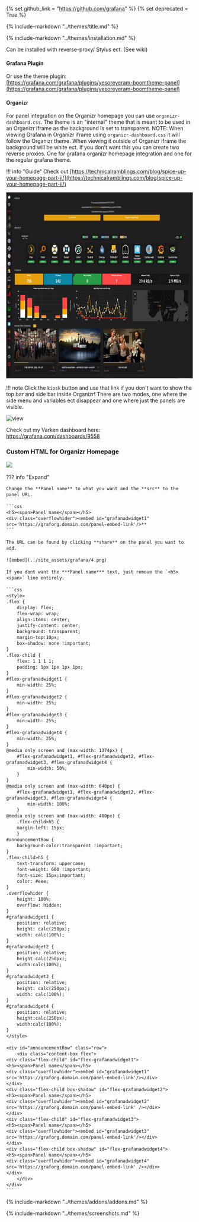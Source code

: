 {% set github_link = "https://github.com/grafana" %}
{% set deprecated = True %}

{% include-markdown "../themes/title.md" %}

{% include-markdown "../themes/installation.md" %}

Can be installed with reverse-proxy/ Stylus ect. (See wiki)

#### Grafana Plugin

Or use the theme plugin: [https://grafana.com/grafana/plugins/yesoreyeram-boomtheme-panel](https://grafana.com/grafana/plugins/yesoreyeram-boomtheme-panel)

#### Organizr

For panel integration on the Organizr homepage you can use `organizr-dashboard.css`. The theme is an "internal" theme that is meant to be used in an Organizr iframe as the background is set to transparent.
NOTE: When viewing Grafana in Organizr iframe using `organizr-dashboard.css` it will follow the Organizr theme. When viewing it outside of Organizr iframe the background will be white ect. If you don't want this you can create two reverse proxies. One for grafana organizr homepage integration and one for the regular grafana theme.

!!! info "Guide"
    Check out [https://technicalramblings.com/blog/spice-up-your-homepage-part-ii/](https://technicalramblings.com/blog/spice-up-your-homepage-part-ii/)

<img src="/site_assets/grafana/orgdash.jpg" height="500px"></img>

!!! note
    Click the `kiosk` button and use that link if you don't want to show the top bar and side bar inside Organizr! There are two modes, one where the side menu and variables ect disappear and one where just the panels are visible.

![view](../site_assets/grafana/view.png)

Check out my Varken dashboard here: https://grafana.com/dashboards/9558

### Custom HTML for Organizr Homepage

![](../site_assets/grafana/3.png)

??? info "Expand"

    Change the **Panel name** to what you want and the **src** to the panel URL.

    ```css
    <h5><span>Panel name</span></h5>
    <div class="overflowhider"><embed id="grafanadwidget1" src='https://graforg.domain.com/panel-embed-link'/>**
    ```

    The URL can be found by clicking **share** on the panel you want to add.

    ![embed](../site_assets/grafana/4.png)

    If you dont want the ***Panel name*** text, just remove the `<h5><span>` line entirely.

    ```css
    <style>
    .flex {
        display: flex;
        flex-wrap: wrap;
        align-items: center;
        justify-content: center;
        background: transparent;
        margin-top:10px;
        box-shadow: none !important;
    }
    .flex-child {
        flex: 1 1 1 1;
        padding: 1px 1px 1px 1px;
    }
    #flex-grafanadwidget1 {
        min-width: 25%;
    }
    #flex-grafanadwidget2 {
        min-width: 25%;
    }
    #flex-grafanadwidget3 {
        min-width: 25%;
    }
    #flex-grafanadwidget4 {
        min-width: 25%;
    }
    @media only screen and (max-width: 1374px) {
        #flex-grafanadwidget1, #flex-grafanadwidget2, #flex-grafanadwidget3, #flex-grafanadwidget4 {
            min-width: 50%;
        }
    }
    @media only screen and (max-width: 640px) {
        #flex-grafanadwidget1, #flex-grafanadwidget2, #flex-grafanadwidget3, #flex-grafanadwidget4 {
            min-width: 100%;
        }
    @media only screen and (max-width: 400px) {
        .flex-child>h5 {
        margin-left: 15px;
        }
    #announcementRow {
        background-color:transparent !important;
    }
    .flex-child>h5 {
        text-transform: uppercase;
        font-weight: 600 !important;
        font-size: 15px;important;
        color: #eee;
    }
    .overflowhider {
        height: 100%;
        overflow: hidden;
    }
    #grafanadwidget1 {
        position: relative;
        height: calc(250px);
        width: calc(100%);
    }
    #grafanadwidget2 {
        position: relative;
        height:calc(250px);
        width:calc(100%);
    }
    #grafanadwidget3 {
        position: relative;
        height: calc(250px);
        width: calc(100%);
    }
    #grafanadwidget4 {
        position: relative;
        height:calc(250px);
        width:calc(100%);
    }
    </style>

    <div id="announcementRow" class="row">
        <div class="content-box flex">
    <div class="flex-child" id="flex-grafanadwidget1">
    <h5><span>Panel name</span></h5>
    <div class="overflowhider"><embed id="grafanadwidget1" src='https://graforg.domain.com/panel-embed-link'/></div>
    </div>
    <div class="flex-child box-shadow" id="flex-grafanadwidget2">
    <h5><span>Panel name</span></h5>
    <div class="overflowhider"><embed id="grafanadwidget2" src='https://graforg.domain.com/panel-embed-link' /></div>
    </div>
    <div class="flex-child" id="flex-grafanadwidget3">
    <h5><span>Panel name</span></h5>
    <div class="overflowhider"><embed id="grafanadwidget3" src='https://graforg.domain.com/panel-embed-link'/></div>
    </div>
    <div class="flex-child box-shadow" id="flex-grafanadwidget4">
    <h5><span>Panel name</span></h5>
    <div class="overflowhider"><embed id="grafanadwidget4" src='https://graforg.domain.com/panel-embed-link' /></div>
    </div>
        </div>
    </div>
    ```

{% include-markdown "../themes/addons/addons.md" %}

{% include-markdown "../themes/screenshots.md" %}